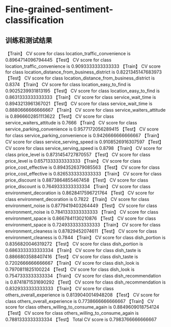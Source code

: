 # Fine-grained-sentiment-classification
## 训练和测试结果
【Train】 CV score for class location_traffic_convenience is 0.8964714096794445
【Test】 CV score for class location_traffic_convenience is 0.9093333333333333
【Train】 CV score for class location_distance_from_business_district is 0.8221345147683973
【Test】 CV score for class location_distance_from_business_district is 0.8374
【Train】 CV score for class location_easy_to_find is 0.9025239931813195
【Test】 CV score for class location_easy_to_find is 0.8631333333333333
【Train】 CV score for class service_wait_time is 0.8943213961367021
【Test】 CV score for class service_wait_time is 0.8880666666666667
【Train】 CV score for class service_waiters_attitude is 0.8966602851113622
【Test】 CV score for class service_waiters_attitude is 0.7666
【Train】 CV score for class service_parking_convenience is 0.9577172056289415
【Test】 CV score for class service_parking_convenience is 0.9426666666666667
【Train】 CV score for class service_serving_speed is 0.9108526916307597
【Test】 CV score for class service_serving_speed is 0.8798
【Train】 CV score for class price_level is 0.8731454727870557
【Test】 CV score for class price_level is 0.6571333333333333
【Train】 CV score for class price_cost_effective is 0.8943526379085563
【Test】 CV score for class price_cost_effective is 0.8265333333333333
【Train】 CV score for class price_discount is 0.8873864855467458
【Test】 CV score for class price_discount is 0.7649333333333334
【Train】 CV score for class environment_decoration is 0.8628417596721764
【Test】 CV score for class environment_decoration is 0.7822
【Train】 CV score for class environment_noise is 0.8779419403264449
【Test】 CV score for class environment_noise is 0.7841333333333333
【Train】 CV score for class environment_space is 0.8667841130210876
【Test】 CV score for class environment_space is 0.7249333333333333
【Train】 CV score for class environment_cleaness is 0.87829452074611
【Test】 CV score for class environment_cleaness is 0.7844
【Train】 CV score for class dish_portion is 0.8356820046319272
【Test】 CV score for class dish_portion is 0.6863333333333334
【Train】 CV score for class dish_taste is 0.8866803588407416
【Test】 CV score for class dish_taste is 0.7202666666666667
【Train】 CV score for class dish_look is 0.7970811825100224
【Test】 CV score for class dish_look is 0.7547333333333334
【Train】 CV score for class dish_recommendation is 0.8741871531690292
【Test】 CV score for class dish_recommendation is 0.8329333333333333
【Train】 CV score for class others_overall_experience is 0.8139040014948208
【Test】 CV score for class others_overall_experience is 0.7738666666666667
【Train】 CV score for class others_willing_to_consume_again is 0.8849609018754124
【Test】 CV score for class others_willing_to_consume_again is 0.7881333333333334
【Test】 Total CV score is 0.7983766666666667
